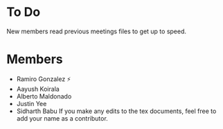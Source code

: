 # To Do
New members read previous meetings files to get up to speed. 
# Members
- Ramiro Gonzalez :zap:
- Aayush Koirala
- Alberto Maldonado 
- Justin Yee
- Sidharth Babu
If you make any edits to the tex documents, feel free to add your name as a contributor. 
